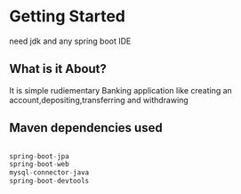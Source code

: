 # Getting Started

need jdk and any spring boot IDE 

## What is it About?

It is simple rudiementary Banking application like creating an account,depositing,transferring and withdrawing

## Maven dependencies used
```java

spring-boot-jpa
spring-boot-web
mysql-connector-java
spring-boot-devtools
```


